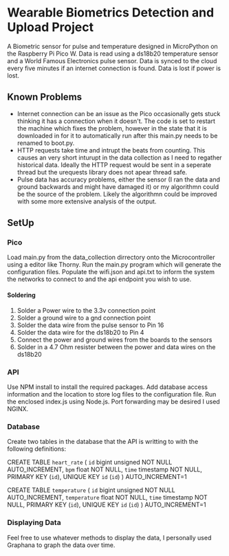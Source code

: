 # Wearable Biometrics Detection and Upload Project

A Biometric sensor for pulse and temperature designed in MicroPython on the Raspberry Pi Pico W. Data is read using a ds18b20 temperature sensor and a World Famous Electronics pulse sensor. Data is synced to the cloud every five minutes if an internet connection is found. Data is lost if power is lost.

## Known Problems

- Internet connection can be an issue as the Pico occasionally gets stuck thinking it has a connection when it doesn't. The code is set to restart the machine which fixes the problem, however in the state that it is downloaded in for it to automatically run after this main.py needs to be renamed to boot.py.
- HTTP requests take time and intrupt the beats from counting. This causes an very short inturupt in the data collection as I need to regather historical data. Ideally the HTTP request would be sent in a seperate thread but the urequests library does not apear thread safe.
- Pulse data has accuracy problems, either the sensor (I ran the data and ground backwards and might have damaged it) or my algorithmn could be the source of the problem. Likely the algorithmn could be improved with some more extensive analysis of the output.

## SetUp

### Pico

Load main.py from the data_collection dirrectory onto the Microcontroller using a editor like Thorny. Run the main.py program which will generate the configuration files. Populate the wifi.json and api.txt to inform the system the networks to connect to and the api endpoint you wish to use.

#### Soldering

1. Solder a Power wire to the 3.3v connection point
2. Solder a ground wire to a gnd connection point
3. Solder the data wire from the pulse sensor to Pin 16
4. Solder the data wire for the ds18b20 to Pin 4
5. Connect the power and ground wires from the boards to the sensors
6. Solder in a 4.7 Ohm resister between the power and data wires on the ds18b20

### API

Use NPM install to install the required packages. Add database access information and the location to store log files to the configuration file. Run the enclosed index.js using Node.js. Port forwarding may be desired I used NGINX.

### Database

Create two tables in the database that the API is writting to with the following definitions:

CREATE TABLE `heart_rate` (
  `id` bigint unsigned NOT NULL AUTO_INCREMENT,
  `bpm` float NOT NULL,
  `time` timestamp NOT NULL,
  PRIMARY KEY (`id`),
  UNIQUE KEY `id` (`id`)
) AUTO_INCREMENT=1

CREATE TABLE `temperature` (
  `id` bigint unsigned NOT NULL AUTO_INCREMENT,
  `temperature` float NOT NULL,
  `time` timestamp NOT NULL,
  PRIMARY KEY (`id`),
  UNIQUE KEY `id` (`id`)
) AUTO_INCREMENT=1

### Displaying Data

Feel free to use whatever methods to display the data, I personally used Graphana to graph the data over time.
